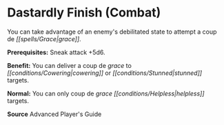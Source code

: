 ﻿---
cssclass: [feats]

---
# Dastardly Finish (Combat)

You can take advantage of an enemy's debilitated state to attempt a coup de _[[spells/Grace|grace]]_.

**Prerequisites:** Sneak attack +5d6.

**Benefit:** You can deliver a coup de _grace_ to _[[conditions/Cowering|cowering]]_ or _[[conditions/Stunned|stunned]]_ targets.

**Normal:** You can only coup de _grace_ _[[conditions/Helpless|helpless]]_ targets.

**Source** Advanced Player's Guide